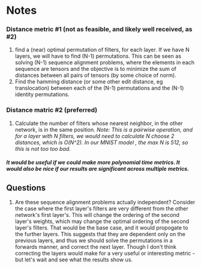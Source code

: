 # Notes


### Distance metric #1 (not as feasible, and likely well received, as #2)
1) find a (near) optimal permutation of filters, for each layer.  If we have N layers, we will have to find (N-1) permutations.  This can be seen as solving (N-1) sequence alignment problems, where the elements in each sequence are tensors and the objective is to minimize the sum of distances between all pairs of tensors (by some choice of norm).
2) Find the hamming distance (or some other edit distance, eg translocation) between each of the (N-1) permutations and the (N-1) identity permutations.

### Distance matric #2 (preferred)
1) Calculate the number of filters whose nearest neighbor, in the other network, is in the same position. _Note: This is a pairwise operation, and for a layer with N filters, we would need to calculate N choose 2 distances, which is O(N^2).  In our MNIST model , the max N is 512, so this is not too too bad._

##### It would be useful if we could make more polynomial time metrics.  It would also be nice if our results are significant across multiple metrics.


## Questions
1) Are these sequence alignment problems actually independent?  Consider the case where the first layer's filters are very different from the other network's first layer's.  This will change the ordering of the second layer's weights, which may change the optimal ordering of the second layer's filters.  That would be the base case, and it would propogate to the further layers.  This suggests that they are dependent only on the previous layers, and thus we should solve the permutations in a forwards manner, and correct the next layer.  Though I don't think correcting the layers would make for a very useful or interesting metric - but let's wait and see what the results show us.